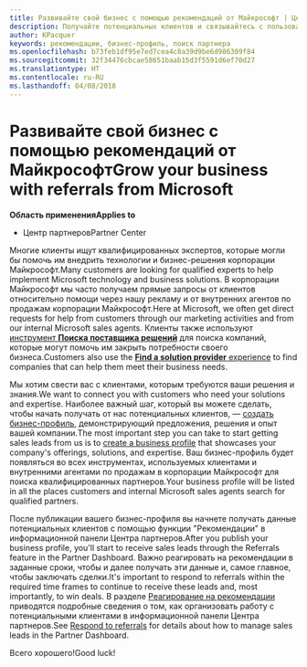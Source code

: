 ```yaml
---
title: Развивайте свой бизнес с помощью рекомендаций от Майкрософт | Центр партнеров
description: Получайте потенциальных клиентов и связывайтесь с пользователями, которым нужна помощь в реализации продуктов и решений Майкрософт.
author: KPacquer
keywords: рекомендации, бизнес-профиль, поиск партнера
ms.openlocfilehash: b73feb1df95e7ed7cea4c8a39d9be6d986309f84
ms.sourcegitcommit: 32f34476cbcae58651baab15d3f5591d6ef70d27
ms.translationtype: HT
ms.contentlocale: ru-RU
ms.lasthandoff: 04/08/2018
---
```

<!-- FWLink:  https://go.microsoft.com/fwlink/?linkid=849775 (top of page) -->

# <a name="grow-your-business-with-referrals-from-microsoft"></a><span data-ttu-id="c6349-104">Развивайте свой бизнес с помощью рекомендаций от Майкрософт</span><span class="sxs-lookup"><span data-stu-id="c6349-104">Grow your business with referrals from Microsoft</span></span>

**<span data-ttu-id="c6349-105">Область применения</span><span class="sxs-lookup"><span data-stu-id="c6349-105">Applies to</span></span>**

-  <span data-ttu-id="c6349-106">Центр партнеров</span><span class="sxs-lookup"><span data-stu-id="c6349-106">Partner Center</span></span>

<span data-ttu-id="c6349-107">Многие клиенты ищут квалифицированных экспертов, которые могли бы помочь им внедрить технологии и бизнес-решения корпорации Майкрософт.</span><span class="sxs-lookup"><span data-stu-id="c6349-107">Many customers are looking for qualified experts to help implement Microsoft technology and business solutions.</span></span> <span data-ttu-id="c6349-108">В корпорации Майкрософт мы часто получаем прямые запросы от клиентов относительно помощи через нашу рекламу и от внутренних агентов по продажам корпорации Майкрософт.</span><span class="sxs-lookup"><span data-stu-id="c6349-108">Here at Microsoft, we often get direct requests for help from customers through our marketing activities and from our internal Microsoft sales agents.</span></span> <span data-ttu-id="c6349-109">Клиенты также используют [инструмент **Поиска поставщика решений**](https://www.microsoft.com/solution-providers/search) для поиска компаний, которые могут помочь им закрыть потребности своего бизнеса.</span><span class="sxs-lookup"><span data-stu-id="c6349-109">Customers also use the [**Find a solution provider** experience](https://www.microsoft.com/solution-providers/search) to find companies that can help them meet their business needs.</span></span> 

<span data-ttu-id="c6349-110">Мы хотим свести вас с клиентами, которым требуются ваши решения и знания.</span><span class="sxs-lookup"><span data-stu-id="c6349-110">We want to connect you with customers who need your solutions and expertise.</span></span> <span data-ttu-id="c6349-111">Наиболее важный шаг, который вы можете сделать, чтобы начать получать от нас потенциальных клиентов, — [создать бизнес-профиль](create-a-marketing-profile.md), демонстрирующий предложения, решения и опыт вашей компании.</span><span class="sxs-lookup"><span data-stu-id="c6349-111">The most important step you can take to start getting sales leads from us is to [create a business profile](create-a-marketing-profile.md) that showcases your company's offerings, solutions, and expertise.</span></span> <span data-ttu-id="c6349-112">Ваш бизнес-профиль будет появляться во всех инструментах, используемых клиентами и внутренними агентами по продажам в корпорации Майкрософт для поиска квалифицированных партнеров.</span><span class="sxs-lookup"><span data-stu-id="c6349-112">Your business profile will be listed in all the places customers and internal Microsoft sales agents search for qualified partners.</span></span> 

 <span data-ttu-id="c6349-113">После публикации вашего бизнес-профиля вы начнете получать данные потенциальных клиентов с помощью функции "Рекомендации" в информационной панели Центра партнеров.</span><span class="sxs-lookup"><span data-stu-id="c6349-113">After you publish your business profile, you'll start to receive sales leads through the Referrals feature in the Partner Dashboard.</span></span> <span data-ttu-id="c6349-114">Важно реагировать на рекомендации в заданные сроки, чтобы и далее получать эти данные и, самое главное, чтобы заключать сделки.</span><span class="sxs-lookup"><span data-stu-id="c6349-114">It's important to respond to referrals within the required time frames to continue to receive these leads and, most importantly, to win deals.</span></span> <span data-ttu-id="c6349-115">В разделе [Реагирование на рекомендации](responding-to-referrals.md) приводятся подробные сведения о том, как организовать работу с потенциальными клиентами в информационной панели Центра партнеров.</span><span class="sxs-lookup"><span data-stu-id="c6349-115">See [Respond to referrals](responding-to-referrals.md) for details about how to manage sales leads in the Partner Dashboard.</span></span>  

<span data-ttu-id="c6349-116">Всего хорошего!</span><span class="sxs-lookup"><span data-stu-id="c6349-116">Good luck!</span></span>

<!-- 
*  [Analyze your business profile](analyze-your-marketing-profile.md) Regularly review and optimize your business profile to make sure you’re getting in front of your target customers.
-->
